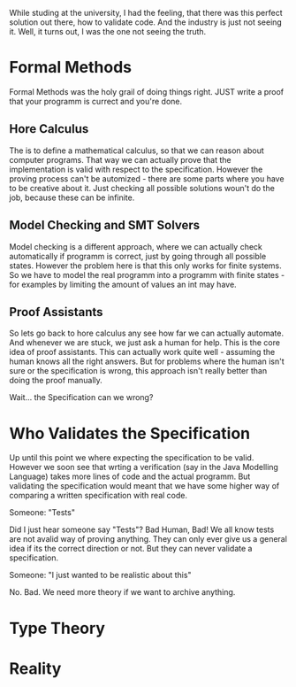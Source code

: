 While studing at the university, I had the feeling, that there was this perfect solution out there, how to validate code. And the industry is just not seeing it.
Well, it turns out, I was the one not seeing the truth.

# Formal Methods

Formal Methods was the holy grail of doing things right. JUST write a proof that your programm is currect and you're done.

## Hore Calculus

The is to define a mathematical calculus, so that we can reason about computer programs.
That way we can actually prove that the implementation is valid with respect to the specification.
However the proving process can't be automized - there are some parts where you have to be creative about it.
Just checking all possible solutions woun't do the job, because these can be infinite.

## Model Checking and SMT Solvers

Model checking is a different approach, where we can actually check automatically if programm is correct, just by going through all possible states.
However the problem here is that this only works for finite systems.
So we have to model the real programm into a programm with finite states -  for examples by limiting the amount of values an int may have.

## Proof Assistants

So lets go back to hore calculus any see how far we can actually automate.
And whenever we are stuck, we just ask a human for help. This is the core idea of proof assistants.
This can actually work quite well - assuming the human knows all the right answers.
But for problems where the human isn't sure or the specification is wrong, this approach isn't really better than doing the proof manually.

Wait... the Specification can we wrong?

# Who Validates the Specification

Up until this point we where expecting the specification to be valid.
However we soon see that wrting a verification (say in the Java Modelling Language) takes more lines of code and the actual programm.
But validating the specification would meant that we have some higher way of comparing a written specification with real code.

Someone: "Tests"

Did I just hear someone say "Tests"? Bad Human, Bad! We all know tests are not avalid way of proving anything.
They can only ever give us a general idea if its the correct direction or not. But they can never validate a specification.

Someone: "I just wanted to be realistic about this"

No. Bad. We need more theory if we want to archive anything.

# Type Theory

# Reality
